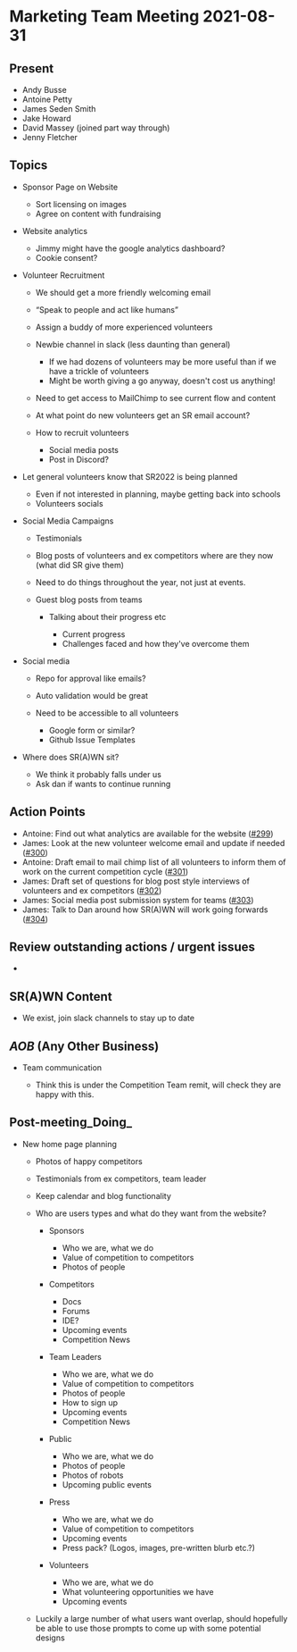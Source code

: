 # Marketing Team Meeting 2021-08-31

## Present

- Andy Busse
- Antoine Petty
- James Seden Smith
- Jake Howard
- David Massey (joined part way through)
- Jenny Fletcher

## Topics

- Sponsor Page on Website

  - Sort licensing on images
  - Agree on content with fundraising

- Website analytics

  - Jimmy might have the google analytics dashboard?
  - Cookie consent?

- Volunteer Recruitment

  - We should get a more friendly welcoming email

  - “Speak to people and act like humans”

  - Assign a buddy of more experienced volunteers

  - Newbie channel in slack (less daunting than general)

    - If we had dozens of volunteers may be more useful than if we have a trickle of volunteers
    - Might be worth giving a go anyway, doesn't cost us anything!

  - Need to get access to MailChimp to see current flow and content

  - At what point do new volunteers get an SR email account?

  - How to recruit volunteers

    - Social media posts
    - Post in Discord?

- Let general volunteers know that SR2022 is being planned

  - Even if not interested in planning, maybe getting back into schools
  - Volunteers socials

- Social Media Campaigns

  - Testimonials

  - Blog posts of volunteers and ex competitors where are they now (what did SR give them)

  - Need to do things throughout the year, not just at events.

  - Guest blog posts from teams

    - Talking about their progress etc

      - Current progress
      - Challenges faced and how they've overcome them

- Social media
  - Repo for approval like emails?

  - Auto validation would be great

  - Need to be accessible to all volunteers

    - Google form or similar?
    - Github Issue Templates

- Where does SR(A)WN sit?

  - We think it probably falls under us
  - Ask dan if wants to continue running

## Action Points

- Antoine: Find out what analytics are available for the website ([#299](https://github.com/srobo/marketing-team-minutes/issues/299))
- James: Look at the new volunteer welcome email and update if needed ([#300](https://github.com/srobo/marketing-team-minutes/issues/300))
- Antoine: Draft email to mail chimp list of all volunteers to inform them of work on the current competition cycle ([#301](https://github.com/srobo/marketing-team-minutes/issues/301))
- James: Draft set of questions for blog post style interviews of volunteers and ex competitors ([#302](https://github.com/srobo/marketing-team-minutes/issues/302))
- James: Social media post submission system for teams ([#303](https://github.com/srobo/marketing-team-minutes/issues/303))
- James: Talk to Dan around how SR(A)WN will work going forwards ([#304](https://github.com/srobo/marketing-team-minutes/issues/304))

## Review outstanding actions / urgent issues

-

## SR(A)WN Content

- We exist, join slack channels to stay up to date

## _AOB_ (Any Other Business)

- Team communication

  - Think this is under the Competition Team remit, will check they are happy with this.

## Post-meeting_Doing_

- New home page planning

  - Photos of happy competitors

  - Testimonials from ex competitors, team leader

  - Keep calendar and blog functionality

  - Who are users types and what do they want from the website?

    - Sponsors

      - Who we are, what we do
      - Value of competition to competitors
      - Photos of people

    - Competitors

      - Docs
      - Forums
      - IDE?
      - Upcoming events
      - Competition News

    - Team Leaders

      - Who we are, what we do
      - Value of competition to competitors
      - Photos of people
      - How to sign up
      - Upcoming events
      - Competition News

    - Public

      - Who we are, what we do
      - Photos of people
      - Photos of robots
      - Upcoming public events

    - Press

      - Who we are, what we do
      - Value of competition to competitors
      - Upcoming events
      - Press pack? (Logos, images, pre-written blurb etc.?)

    - Volunteers

      - Who we are, what we do
      - What volunteering opportunities we have
      - Upcoming events

  - Luckily a large number of what users want overlap, should hopefully be able to use those prompts to come up with some potential designs

